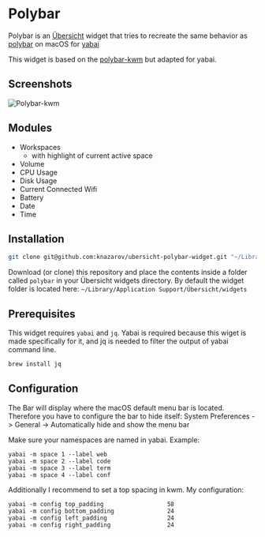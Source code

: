 # Polybar

Polybar is an [Übersicht](https://github.com/felixhageloh/uebersicht) widget that tries to recreate the same behavior as [polybar](https://github.com/jaagr/polybar) on macOS for [yabai](https://github.com/koekeishiya/yabai)

This widget is based on the [polybar-kwm](https://github.com/CaptnBlubber/Polybar-kwm) but adapted for yabai.

## Screenshots
![Polybar-kwm](https://i.imgur.com/CQd6ILB.png)

## Modules

- Workspaces
  - with highlight of current active space
- Volume
- CPU Usage
- Disk Usage
- Current Connected Wifi
- Battery
- Date
- Time


## Installation

```bash
git clone git@github.com:knazarov/ubersicht-polybar-widget.git "~/Library/Application Support/Übersicht/widgets/polybar"
```

Download (or clone) this repository and place the contents inside a folder called `polybar` in your Übersicht widgets directory. By default the widget folder is located here: `~/Library/Application Support/Übersicht/widgets`

## Prerequisites

This widget requires `yabai` and `jq`. Yabai is required because this wiget is made specifically for it, and jq is needed to filter the output of yabai command line.

```bash
brew install jq
```

## Configuration
The Bar will display where the macOS default menu bar is located. Therefore you have to configure the bar to hide itself:
System Preferences -> General -> Automatically hide and show the menu bar

Make sure your namespaces are named in yabai. Example:
``` 
yabai -m space 1 --label web
yabai -m space 2 --label code
yabai -m space 3 --label term
yabai -m space 4 --label conf
```

Additionally I recommend to set a top spacing in kwm. My configuration:
```
yabai -m config top_padding                  58
yabai -m config bottom_padding               24
yabai -m config left_padding                 24
yabai -m config right_padding                24
```



